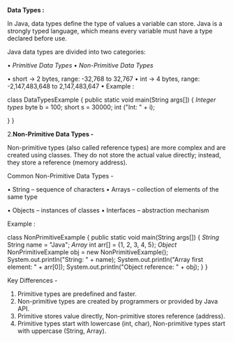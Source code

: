 
**Data Types :**

In Java, data types define the type of values a variable can store. Java is a strongly typed language, which means every variable
must have a type declared before use.

Java data types are divided into two categories:

• *Primitive Data Types*
• *Non-Primitive Data Types*


• short → 2 bytes, range: -32,768 to 32,767
• int → 4 bytes, range: -2,147,483,648 to 2,147,483,647
• 
Example :

class DataTypesExample
{
public static void main(String args[])
  {
       *Integer types*
        byte b = 100;
        short s = 30000;
        int ("Int: " + i);
     
   
   }
}

2.**Non-Primitive Data Types -**

Non-primitive types (also called reference types) are more complex and are created using classes. They do not store the actual 
value directly; instead, they store a reference (memory address).

Common Non-Primitive Data Types -

• String – sequence of characters
• Arrays – collection of elements of the same type

• Objects – instances of classes
• Interfaces – abstraction mechanism

Example :

class NonPrimitiveExample
{
public static void main(String args[])
  {
   *String*
    String name = "Java";
    *Array*
    int arr[] = {1, 2, 3, 4, 5};
    *Object*
    NonPrimitiveExample obj = new NonPrimitiveExample();
    System.out.println("String: " + name);
    System.out.println("Array first element: " + arr[0]);
    System.out.println("Object reference: " + obj);
  }
}

Key Differences -

1) Primitive types are predefined and faster.
2) Non-primitive types are created by programmers or provided by Java API.
3) Primitive stores value directly, Non-primitive stores reference (address).
4) Primitive types start with lowercase (int, char), Non-primitive types start with uppercase (String, Array).
